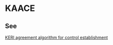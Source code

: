 # KAACE
## See
[KERI agreement algorithm for control establishment](keri-agreement-algorithm-for-control-establishment)